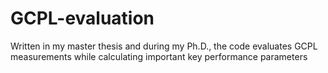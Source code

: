 # GCPL-evaluation
Written in my master thesis and during my Ph.D., the code evaluates GCPL measurements while calculating important key performance parameters
